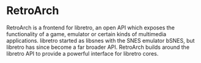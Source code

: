 # RetroArch

RetroArch is a frontend for libretro, an open API which exposes the functionality of a game, emulator or certain kinds of multimedia applications. libretro started as libsnes with the SNES emulator bSNES, but libretro has since become a far broader API. RetroArch builds around the libretro API to provide a powerful interface for libretro cores.